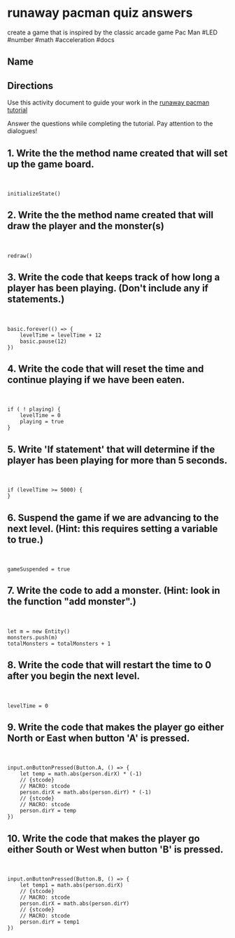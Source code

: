# runaway pacman quiz answers

create a game that is inspired by the classic arcade game Pac Man #LED #number #math #acceleration #docs

## Name

## Directions

Use this activity document to guide your work in the [runaway pacman tutorial](/microbit/lessons/runaway-pacman/tutorial)

Answer the questions while completing the tutorial. Pay attention to the dialogues!

## 1. Write the the method name created that will set up the game board.

<br/>

```
initializeState()
```

## 2. Write the the method name created that will draw the player and the monster(s)

<br/>

```
redraw()
```

## 3. Write the code that keeps track of how long a player has been playing. (Don't include any if statements.)

<br/>

```
basic.forever(() => {
    levelTime = levelTime + 12
    basic.pause(12)
})
```

## 4. Write the code that will reset the time and continue playing if we have been eaten.

<br/>

```
if ( ! playing) {
    levelTime = 0
    playing = true
}
```

## 5. Write 'If statement' that will determine if the player has been playing for more than 5 seconds.

<br/>

```
if (levelTime >= 5000) {
}
```

## 6. Suspend the game if we are advancing to the next level. (Hint: this requires setting a variable to true.) 

<br/>

```
gameSuspended = true
```

## 7. Write the code to add a monster. (Hint: look in the function "add monster".)

<br/>

```
let m = new Entity()
monsters.push(m)
totalMonsters = totalMonsters + 1
```

## 8. Write the code that will restart the time to 0 after you begin the next level.

<br/>

```
levelTime = 0
```

## 9. Write the code that makes the player go either North or East when button 'A' is pressed.

<br/>

```
input.onButtonPressed(Button.A, () => {
    let temp = math.abs(person.dirX) * (-1)
    // {stcode}
    // MACRO: stcode
    person.dirX = math.abs(person.dirY) * (-1)
    // {stcode}
    // MACRO: stcode
    person.dirY = temp
})
```

## 10. Write the code that makes the player go either South or West when button 'B' is pressed.

<br/>

```
input.onButtonPressed(Button.B, () => {
    let temp1 = math.abs(person.dirX)
    // {stcode}
    // MACRO: stcode
    person.dirX = math.abs(person.dirY)
    // {stcode}
    // MACRO: stcode
    person.dirY = temp1
})
```

